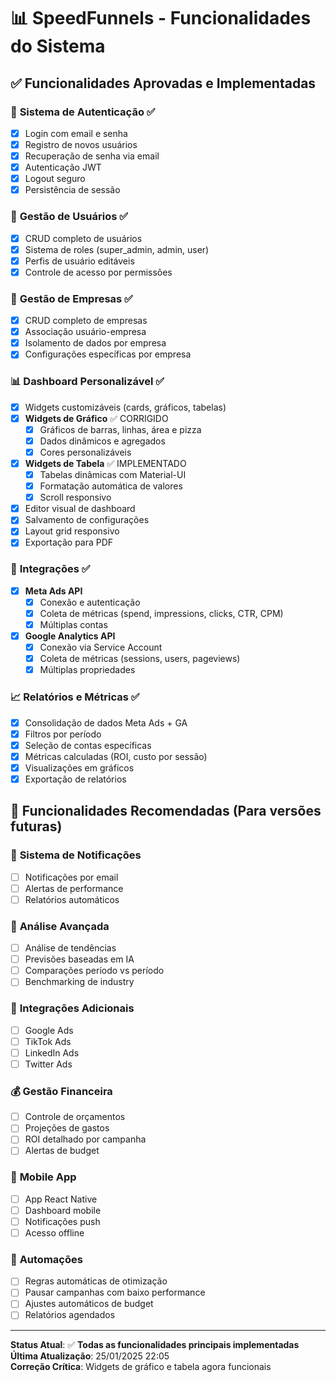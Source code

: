 # 📊 SpeedFunnels - Funcionalidades do Sistema

## ✅ **Funcionalidades Aprovadas e Implementadas**

### 🔐 **Sistema de Autenticação** ✅
- [x] Login com email e senha
- [x] Registro de novos usuários  
- [x] Recuperação de senha via email
- [x] Autenticação JWT
- [x] Logout seguro
- [x] Persistência de sessão

### 👥 **Gestão de Usuários** ✅
- [x] CRUD completo de usuários
- [x] Sistema de roles (super_admin, admin, user)
- [x] Perfis de usuário editáveis
- [x] Controle de acesso por permissões

### 🏢 **Gestão de Empresas** ✅
- [x] CRUD completo de empresas
- [x] Associação usuário-empresa
- [x] Isolamento de dados por empresa
- [x] Configurações específicas por empresa

### 📊 **Dashboard Personalizável** ✅
- [x] Widgets customizáveis (cards, gráficos, tabelas)
- [x] **Widgets de Gráfico** ✅ CORRIGIDO
  - [x] Gráficos de barras, linhas, área e pizza
  - [x] Dados dinâmicos e agregados
  - [x] Cores personalizáveis
- [x] **Widgets de Tabela** ✅ IMPLEMENTADO
  - [x] Tabelas dinâmicas com Material-UI
  - [x] Formatação automática de valores
  - [x] Scroll responsivo
- [x] Editor visual de dashboard
- [x] Salvamento de configurações
- [x] Layout grid responsivo
- [x] Exportação para PDF

### 🔗 **Integrações** ✅
- [x] **Meta Ads API**
  - [x] Conexão e autenticação
  - [x] Coleta de métricas (spend, impressions, clicks, CTR, CPM)
  - [x] Múltiplas contas
- [x] **Google Analytics API**
  - [x] Conexão via Service Account
  - [x] Coleta de métricas (sessions, users, pageviews)
  - [x] Múltiplas propriedades

### 📈 **Relatórios e Métricas** ✅
- [x] Consolidação de dados Meta Ads + GA
- [x] Filtros por período
- [x] Seleção de contas específicas
- [x] Métricas calculadas (ROI, custo por sessão)
- [x] Visualizações em gráficos
- [x] Exportação de relatórios

## 🔄 **Funcionalidades Recomendadas** (Para versões futuras)

### 📧 **Sistema de Notificações**
- [ ] Notificações por email
- [ ] Alertas de performance
- [ ] Relatórios automáticos

### 🎯 **Análise Avançada**
- [ ] Análise de tendências
- [ ] Previsões baseadas em IA
- [ ] Comparações período vs período
- [ ] Benchmarking de industry

### 🔌 **Integrações Adicionais**
- [ ] Google Ads
- [ ] TikTok Ads
- [ ] LinkedIn Ads
- [ ] Twitter Ads

### 💰 **Gestão Financeira**
- [ ] Controle de orçamentos
- [ ] Projeções de gastos
- [ ] ROI detalhado por campanha
- [ ] Alertas de budget

### 📱 **Mobile App**
- [ ] App React Native
- [ ] Dashboard mobile
- [ ] Notificações push
- [ ] Acesso offline

### 🤖 **Automações**
- [ ] Regras automáticas de otimização
- [ ] Pausar campanhas com baixo performance
- [ ] Ajustes automáticos de budget
- [ ] Relatórios agendados

---

**Status Atual**: ✅ **Todas as funcionalidades principais implementadas**  
**Última Atualização**: 25/01/2025 22:05  
**Correção Crítica**: Widgets de gráfico e tabela agora funcionais 